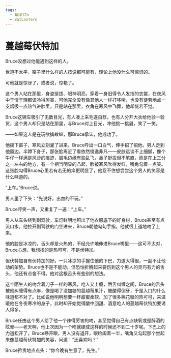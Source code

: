 ```yaml
---
tags:
  - 蝙绿12h
  - BatLantern
---
```


# 蔓越莓伏特加

Bruce没想过他能遇到这样的人。

世道不太平，窑子里什么样的人按说都可能有，理论上他没什么可惊讶的。

可他就是惊讶了，或者说，惊艳了。

这个男人站在那里，身姿挺拔、眼神明亮，穿着一身旧得令人发指的衣裳，在夜风中于情于理都该冷得厉害，可他完全没有像其他人一样打哆嗦，也没有徒劳地点一支烟吸一点热气进肺里，只是站在那里，衣角在寒风中飞舞，他却恍若不觉。

Bruce这辆车吸引了无数目光，有人凑上来毛遂自荐，也有人分开大衣给他验一验货，这个男人却只是站在那里，与Bruce对上目光，冲他挑一挑眉，笑了一笑。

——如果这人是在玩欲擒故纵，那Bruce承认，他成功了。

他摇下窗子，寒风立刻灌了进来。Bruce呼出一口白气，伸手招了招他。男人走到他窗边，半蹲下身子，那张脸离近了看依然俊逸非凡——皮肤远谈不上细腻，像个牛仔一样满是风沙的痕迹，眉毛边缘有些乱飞，鼻子挺拔但不笔直，而是在上三分之一左右的地方，有一个相当明显的凸起，脸被寒风吹得发红，嘴角勾着一点笑。这张脸勾得Bruce心里若有若无的痒更明显了，他忍不住想尝尝这个男人的笑容是什么味道的。

“上车。”Bruce说。

男人歪了下头：“先说好，出血的不玩。”

Bruce哼笑一声，又重复了一遍：“上车。”

男人从车头绕到副驾驶，车灯鲜明地照出了他衣服底下的好身材，Bruce甚至有点流口水。他拉开副驾驶的门坐进来，Bruce朝他勾勾手指，他就很上道地吻了上来。

他的脸是冰凉的，舌头却是火热的，不经允许地伸进Bruce嘴里——这可不太对，Bruce心想，我想找的是热可可，不是伏特加。

但伏特加自有伏特加的好。一只冰凉的手握住他的下巴，力道大得很，一副不让他动的架势。Bruce也不是不能动，但恐怕折腾起来要伤到这个男人的灵巧有力的舌头，他还有点舍不得。他对这根舌头有些别的想法。

这个陌生人的吻含着刀子一样的寒风，呛人又上瘾，唇舌纠缠之间，Bruce的舌头被他纠缠得有点麻，像是喝了没加糖的蔓越莓果汁，被酸得倒牙，于是入口的什么味道都不对了。比如说他明明想要一杯甜蜜柔软、加了很多棉花糖的热可可，来温暖他在冬夜寒冷的身子，此时却开始觉得酸中回甜、酒意呛人的蔓越莓伏特加要诱人得多。

Bruce任由这个男人给了他一个辣得厉害的吻，甚至觉得自己有点缺氧或是醉酒的眩晕——老天啊，他上次因为一个吻就硬成这样的时候还不到二十岁呢。下巴上的力道松开了，Bruce睁开眼，男人没有退开，眼睑阖着一半，嘴角又勾起那个尝起来像蔓越莓伏特加的笑容，问道：“还喜欢吗？”

Bruce矜贵地点点头：“你今晚有生意了，先生。”
